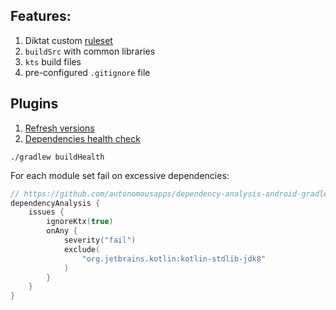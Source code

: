 ## Features:

1. Diktat custom [ruleset](./diktat-analysis.yml)
2. `buildSrc` with common libraries
3. `kts` build files
4. pre-configured `.gitignore` file

## Plugins

1. [Refresh versions](https://github.com/jmfayard/refreshVersions)
1. [Dependencies health check](https://github.com/autonomousapps/dependency-analysis-android-gradle-plugin)

```shell
./gradlew buildHealth
```

For each module set fail on excessive dependencies:

```kotlin
// https://github.com/autonomousapps/dependency-analysis-android-gradle-plugin/wiki/Customizing-plugin-behavior
dependencyAnalysis {
    issues {
        ignoreKtx(true)
        onAny {
            severity("fail")
            exclude(
                "org.jetbrains.kotlin:kotlin-stdlib-jdk8"
            )
        }
    }
}
```